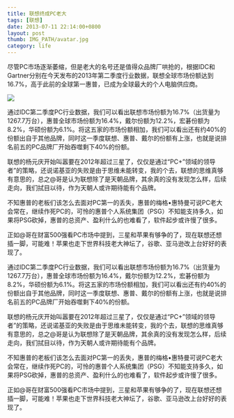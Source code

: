```yaml
---
title: 联想终成PC老大
tags: [联想]
date: 2013-07-11 22:14:00+0800
layout: post
thumb: IMG_PATH/avatar.jpg
category: life
---
```


尽管PC市场逐渐萎缩，但是老大的名号还是值得众品牌厂哄抢的，根据IDC和Gartner分别在今天发布的2013年第二季度行业数据，联想全球市场份额达到16.7%，高于此前的全球第一惠普，已成为全球最大的个人电脑供应商。

![](https://ww1.sinaimg.cn/mw600/005PvELHgw1f4diy86m43j30b40b474b.jpg)

通过IDC第二季度PC行业数据，我们可以看出联想市场份额为16.7%（出货量为1267.7万台），惠普全球市场份额为16.4%，戴尔份额为12.2%，宏碁份额为8.2%，华硕份额为6.1%。将这五家的市场份额相加，我们可以看出还有约40%的份额出自于其他品牌，同时这一季度联想、惠普、戴尔的份额有上涨，也就是说排名前五的PC品牌厂开始吞噬剩下40%的份额。

联想的杨元庆开始叫嚣要在2012年超过三星了，仅仅是通过“PC+”领域的领导者”的策略，还说诺基亚的失败是由于思维未能转变，我的个去，联想的思维真够有意思的，总之@哥是认为联想除了是天朝品牌，其余真的没有发现怎么样，后续走向，我们拭目以待，作为天朝人或许期待能有个品牌。

不知惠普的老板们该怎么去面对PC第一的丢失，惠普的梅格•惠特曼可说PC老大会常在，继续作死PC的，可怜的惠普个人系统集团（PSG）不知能支持多久，如果将PSG砍掉，惠普的总资产、盈利什么的也难看了，软件起步或许慢了很多。

正如@哥在财富500强看PC市场中提到，三星和苹果有够争的了，现在联想还想插一脚，可能难！苹果也走下世界科技老大神坛了，谷歌、亚马逊改上台好好的表现了。

通过IDC第二季度PC行业数据，我们可以看出联想市场份额为16.7%（出货量为1267.7万台），惠普全球市场份额为16.4%，戴尔份额为12.2%，宏碁份额为8.2%，华硕份额为6.1%。将这五家的市场份额相加，我们可以看出还有约40%的份额出自于其他品牌，同时这一季度联想、惠普、戴尔的份额有上涨，也就是说排名前五的PC品牌厂开始吞噬剩下40%的份额。

联想的杨元庆开始叫嚣要在2012年超过三星了，仅仅是通过“PC+”领域的领导者”的策略，还说诺基亚的失败是由于思维未能转变，我的个去，联想的思维真够有意思的，总之@哥是认为联想除了是天朝品牌，其余真的没有发现怎么样，后续走向，我们拭目以待，作为天朝人或许期待能有个品牌。

不知惠普的老板们该怎么去面对PC第一的丢失，惠普的梅格•惠特曼可说PC老大会常在，继续作死PC的，可怜的惠普个人系统集团（PSG）不知能支持多久，如果将PSG砍掉，惠普的总资产、盈利什么的也难看了，软件起步或许慢了很多。

正如@哥在财富500强看PC市场中提到，三星和苹果有够争的了，现在联想还想插一脚，可能难！苹果也走下世界科技老大神坛了，谷歌、亚马逊改上台好好的表现了。
